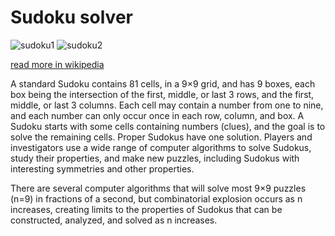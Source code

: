 # Sudoku solver

![sudoku1](https://upload.wikimedia.org/wikipedia/commons/thumb/e/e0/Sudoku_Puzzle_by_L2G-20050714_standardized_layout.svg/260px-Sudoku_Puzzle_by_L2G-20050714_standardized_layout.svg.png)
![sudoku2](https://upload.wikimedia.org/wikipedia/commons/thumb/8/8c/Sudoku_solved_by_bactracking.gif/260px-Sudoku_solved_by_bactracking.gif)

[read more in wikipedia](https://en.wikipedia.org/wiki/Sudoku_solving_algorithms)

A standard Sudoku contains 81 cells, in a 9×9 grid, and has 9 boxes, each box being the intersection of the first, middle, or last 3 rows, and the first, middle, or last 3 columns. Each cell may contain a number from one to nine, and each number can only occur once in each row, column, and box. A Sudoku starts with some cells containing numbers (clues), and the goal is to solve the remaining cells. Proper Sudokus have one solution. Players and investigators use a wide range of computer algorithms to solve Sudokus, study their properties, and make new puzzles, including Sudokus with interesting symmetries and other properties.

There are several computer algorithms that will solve most 9×9 puzzles (n=9) in fractions of a second, but combinatorial explosion occurs as n increases, creating limits to the properties of Sudokus that can be constructed, analyzed, and solved as n increases.